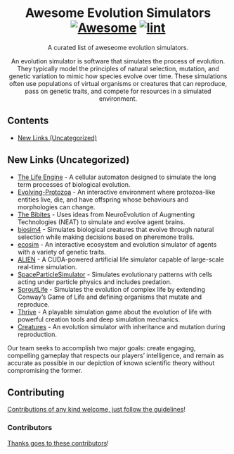 <div align="center">

<!-- title -->

<!--lint ignore no-dead-urls-->

# Awesome Evolution Simulators [![Awesome](https://awesome.re/badge.svg)](https://awesome.re) [![lint](https://github.com/dietrich-stein/awesome-evolution-simulators/actions/workflows/lint.yaml/badge.svg)](https://github.com/dietrich-stein/awesome-evolution-simulators/actions/workflows/lint.yaml)

<!-- subtitle -->

A curated list of aweseome evolution simulators.

<!-- image 

<a href="" target="_blank" rel="noopener noreferrer">
  <img src="" />
</a>-->

<!-- description -->

An evolution simulator is software that simulates the process of evolution. They typically model the principles of natural selection, mutation, and genetic variation to mimic how species evolve over time. These simulations often use populations of virtual organisms or creatures that can reproduce, pass on genetic traits, and compete for resources in a simulated environment.

</div>

<!-- TOC -->

## Contents

- [New Links (Uncategorized)](#new-links-uncategorized)

<!-- CONTENT -->

## New Links (Uncategorized)

- [The Life Engine](https://github.com/MaxRobinsonTheGreat/LifeEngine) - A cellular automaton designed to simulate the long term processes of biological evolution.
- [Evolving-Protozoa](https://github.com/DylanCope/Evolving-Protozoa) - An interactive environment where protozoa-like entities live, die, and have offspring whose behaviours and morphologies can change.
- [The Bibites](https://github.com/TheBibites/Bibites_Shared_Content) - Uses ideas from NeuroEvolution of Augmenting Technologies (NEAT) to simulate and evolve agent brains.
- [biosim4](https://github.com/davidrmiller/biosim4) - Simulates biological creatures that evolve through natural selection while making decisions based on pheremone trails.
- [ecosim](https://github.com/connor-brooks/ecosim) - An interactive ecosystem and evolution simulator of agents with a variety of genetic traits.
- [ALIEN](https://github.com/chrxh/alien) - A CUDA-powered artificial life simulator capable of large-scale real-time simulation.
- [SpaceParticleSimulator](https://github.com/Baanista/SpaceParticleSimulator) - Simulates evolutionary patterns with cells acting under particle physics and includes predation.
- [SproutLife](https://github.com/ShprAlex/SproutLife) - Simulates the evolution of complex life by extending Conway’s Game of Life and defining organisms that mutate and reproduce.
- [Thrive](https://github.com/Revolutionary-Games/Thrive) - A playable simulation game about the evolution of life with powerful creation tools and deep simulation mechanics.
- [Creatures](https://github.com/thopit/Creatures) - An evolution simulator with inheritance and mutation during reproduction.

Our team seeks to accomplish two major goals: create engaging, compelling gameplay that respects our players’ intelligence, and remain as accurate as possible in our depiction of known scientific theory without compromising the former.

<!-- END CONTENT -->

## Contributing

[Contributions of any kind welcome, just follow the guidelines](contributing.md)!

### Contributors

[Thanks goes to these contributors](https://github.com/dietrich-stein/awesome-evolution-simulators/graphs/contributors)!
